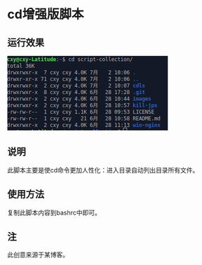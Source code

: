 # cd增强版脚本

## 运行效果
![cdls.png](https://github.com/T-Club/script-collection/raw/master/images/cdls.png)

## 说明
此脚本主要是使cd命令更加人性化：进入目录自动列出目录所有文件。

## 使用方法
复制此脚本内容到bashrc中即可。

## 注
此创意来源于某博客。